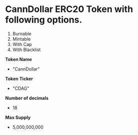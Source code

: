 # CannDollar ERC20 Token with following options.

1. Burnable
2. Mintable
3. With Cap
4. With Blacklist

**Token Name**

* "CannDollar"

**Token Ticker**
* "CDAG"

**Number of decimals**
* 18

**Max Supply**
* 5,000,000,000